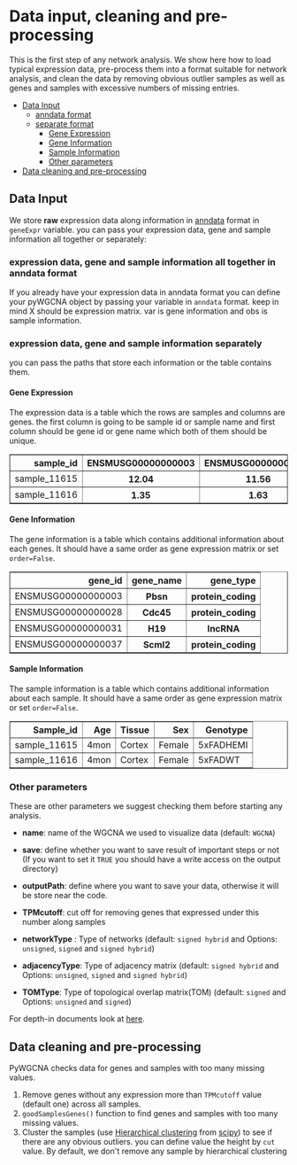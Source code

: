 # Data input, cleaning and pre-processing

This is the first step of any network analysis. 
We show here how to load typical expression data, 
pre-process them into a format suitable for 
network analysis, and clean the data by removing 
obvious outlier samples as well as genes and 
samples with excessive numbers of missing entries.

* [Data Input](Data_format.md#data-input)
  * [anndata format](Data_format.md#expression-data-gene-and-sample-information-all-together-in-anndata-format)
  * [separate format](Data_format.md#expression-data-gene-and-sample-information-separately)
    * [Gene Expression](Data_format.md#gene-expression)
    * [Gene Information](Data_format.md#gene-information)
    * [Sample Information](Data_format.md#sample-information)
    * [Other parameters](Data_format.md#other-parameters)
* [Data cleaning and pre-processing](Data_format.md#data-cleaning-and-pre-processing)

## Data Input
We store **raw** expression data along information in [anndata](https://anndata.readthedocs.io/en/latest/) format in `geneExpr` variable.
you can pass your expression data, gene and sample information all together or separately:

### expression data, gene and sample information all together in anndata format
If you already have your expression data in anndata format you can define your pyWGCNA object by passing your variable in `anndata` format. 
keep in mind X should be expression matrix. var is gene information and obs is sample information.

### expression data, gene and sample information separately
you can pass the paths that store each information or the table contains them.

#### Gene Expression
The expression data is a table which the rows are samples and columns are genes.
the first column is going to be sample id or sample name and first column should be gene id or gene name which both of them should be unique.

<div>
<table border="1" class="dataframe">
  <thead>
    <tr style="text-align: right;">
      <th>sample_id</th>
      <th>ENSMUSG00000000003</th>
      <th>ENSMUSG00000000028</th>
      <th>ENSMUSG00000000031</th>
      <th>ENSMUSG00000000037</th>
    </tr>
  </thead>
  <tbody>
    <tr>
      <td>sample_11615</td>
      <th>12.04</th>
      <th>11.56</th>
      <th>16.06</th>
      <th>13.18</th>
    </tr>
    <tr>
      <td>sample_11616</td>
      <th>1.35</th>
      <th>1.63</th>
      <th>1.28</th>
      <th>1</th>
    </tr>
  </tbody>
</table>
</div>

#### Gene Information
The gene information is a table which contains additional information about each genes. 
It should have a same order as gene expression matrix or set `order=False`.


<div>
<table border="1" class="dataframe">
  <thead>
    <tr style="text-align: right;">
      <th>gene_id</th>
      <th>gene_name</th>
      <th>gene_type</th>
    </tr>
  </thead>
  <tbody>
    <tr>
      <td>ENSMUSG00000000003</td>
      <th>Pbsn</th>
      <th>protein_coding</th>
    </tr>
    <tr>
      <td>ENSMUSG00000000028</td>
      <th>Cdc45</th>
      <th>protein_coding</th>
    </tr>
    <tr>
      <td>ENSMUSG00000000031</td>
      <th>H19</th>
      <th>lncRNA</th>
    </tr>
    <tr>
      <td>ENSMUSG00000000037</td>
      <th>Scml2</th>
      <th>protein_coding</th>
    </tr>
  </tbody>
</table>
</div>

#### Sample Information
The sample information is a table which contains additional information about each sample. 
It should have a same order as gene expression matrix or set `order=False`.

<div>
<table border="1" class="dataframe">
  <thead>
    <tr style="text-align: right;">
      <th>Sample_id</th>
      <th>Age</th>
      <th>Tissue</th>
      <th>Sex</th>
      <th>Genotype</th>
    </tr>
  </thead>
  <tbody>
    <tr>
      <td>sample_11615</td>
      <td>4mon</td>
      <td>Cortex</td>
      <td>Female</td>
      <td>5xFADHEMI</td>
    </tr>
    <tr>
      <td>sample_11616</td>
      <td>4mon</td>
      <td>Cortex</td>
      <td>Female</td>
      <td>5xFADWT</td>
    </tr>
  </tbody>
</table>
</div>

### Other parameters
These are other parameters we suggest checking them before starting any analysis. 
* **name**: name of the WGCNA we used to visualize data (default: `WGCNA`)

* **save**: define whether you want to save result of important steps or not (If you want to set it 
`TRUE` you should have a write access on the output directory)

* **outputPath**: define where you want to save your data, otherwise it will be store near the code. 

* **TPMcutoff**: cut off for removing genes that expressed under this number along samples

* **networkType** : Type of networks (default: `signed hybrid` and Options: `unsigned`, `signed` and `signed hybrid`)

* **adjacencyType**: Type of adjacency matrix (default: `signed hybrid` and Options: `unsigned`, `signed` and `signed hybrid`)


* **TOMType**: Type of topological overlap matrix(TOM) (default: `signed` and Options: `unsigned` and `signed`)

For depth-in documents look at [here](https://mortazavilab.github.io/PyWGCNA/html/PyWGCNA.html).

## Data cleaning and pre-processing

PyWGCNA checks data for genes and samples with too many missing values.
1. Remove genes without any expression more than `TPMcutoff` value (default one) across all samples.
2. `goodSamplesGenes()` function to find genes and samples with too many missing values.
3. Cluster the samples (use [Hierarchical clustering](https://docs.scipy.org/doc/scipy/reference/cluster.hierarchy.html#module-scipy.cluster.hierarchy)
from [scipy](https://scipy.org/)) to see if there are any obvious outliers. 
you can define value the height by `cut` value. By default, we don't remove any sample by hierarchical clustering
